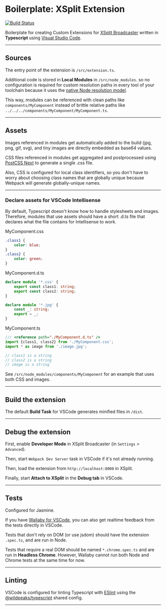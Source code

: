 # Boilerplate: XSplit Extension

[![Build Status](https://travis-ci.org/wildpeaks/boilerplate-typescript-webpack-xsplit.svg?branch=master)](https://travis-ci.org/wildpeaks/boilerplate-typescript-webpack-xsplit)

Boilerplate for creating Custom Extensions for [XSplit Broadcaster](https://www.xsplit.com/#broadcaster)
written in **Typescript** using [Visual Studio Code](https://code.visualstudio.com).


-------------------------------------------------------------------------------

## Sources

The entry point of the extension is `/src/extension.ts`.

Additional code is stored in **Local Modules** in `/src/node_modules`.
so no configuration is required for custom resolution paths in every tool of your toolchain
because it uses the [native Node resolution model](https://nodejs.org/api/modules.html#modules_all_together).

This way, modules can be referenced with clean paths like `components/MyComponent`
instead of brittle relative paths like `../../../components/MyComponent/MyComponent.ts`.


-------------------------------------------------------------------------------

## Assets

Images referenced in modules get automatically added to the build (jpg, png, gif, svg),
and tiny images are directly embedded as base64 values.

CSS files referenced in modules get aggregated and postprocessed
using [PostCSS Next](http://cssnext.io) to generate a single .css file.

Also, CSS is configured for local class identifiers, so you don't have to worry about choosing class names
that are globally unique because Webpack will generate globally-unique names.


---
### Declare assets for VSCode Intellisense

By default, Typescript doesn't know how to handle stylesheets and images.
Therefore, modules that use assets should have a short .d.ts file that declares what the file contains for Intellisense to work.

MyComponent.css
````css
.class1 {
	color: blue;
}
.class2 {
	color: green;
}
````

MyComponent.d.ts
````ts
declare module '*.css' {
	export const class1: string;
	export const class2: string;
}

declare module '*.jpg' {
	const _: string;
	export = _;
}
````

MyComponent.ts
````ts
/// <reference path="./MyComponent.d.ts" />
import {class1, class2} from './MyComponent.css';
import * as image from './image.jpg';

// class1 is a string
// class2 is a string
// image is a string
````

See `/src/node_modules/components/MyComponent` for an example that uses both CSS and images.


-------------------------------------------------------------------------------

## Build the extension

The default **Build Task** for VSCode generates minified files in `/dist`.


-------------------------------------------------------------------------------

## Debug the extension

First, enable **Developer Mode** in XSplit Broadcaster (in `Settings` > `Advanced`).

Then, start `Webpack Dev Server` task in VSCode if it's not already running.

Then, load the extension from `http://localhost:8000` in XSplit.

Finally, start **Attach to XSplit** in the **Debug tab** in VSCode.


-------------------------------------------------------------------------------

## Tests

Configured for Jasmine.

If you have [Wallaby for VSCode](https://wallabyjs.com),
you can also get realtime feedback from the tests directly in VSCode.

Tests that don't rely on DOM (or use jsdom) should have the extension `.spec.ts`, and are run in Node.

Tests that require a real DOM should be named `*.chrome.spec.ts` and are run in **Headless Chrome**.
However, Wallaby cannot run both Node and Chrome tests at the same time for now.


-------------------------------------------------------------------------------

## Linting

VSCode is configured for linting Typescript with [ESlint](https://eslint.org) using the
[@wildpeaks/typescript](https://www.npmjs.com/package/@wildpeaks/eslint-config-typescript) shared config.


-------------------------------------------------------------------------------

